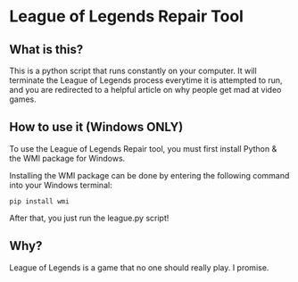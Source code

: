 # League of Legends Repair Tool

## What is this?
This is a python script that runs constantly on your computer. It will terminate the League of Legends process everytime it is attempted to run, and you are redirected to a helpful article on why people get mad at video games.

## How to use it (Windows ONLY)
To use the League of Legends Repair tool, you must first install Python & the WMI package for Windows.

Installing the WMI package can be done by entering the following command into your Windows terminal:
```
pip install wmi
```

After that, you just run the league.py script!

## Why?
League of Legends is a game that no one should really play. I promise.
